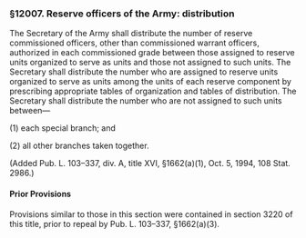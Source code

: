 ### §12007. Reserve officers of the Army: distribution ###

The Secretary of the Army shall distribute the number of reserve commissioned officers, other than commissioned warrant officers, authorized in each commissioned grade between those assigned to reserve units organized to serve as units and those not assigned to such units. The Secretary shall distribute the number who are assigned to reserve units organized to serve as units among the units of each reserve component by prescribing appropriate tables of organization and tables of distribution. The Secretary shall distribute the number who are not assigned to such units between—

(1) each special branch; and

(2) all other branches taken together.

(Added Pub. L. 103–337, div. A, title XVI, §1662(a)(1), Oct. 5, 1994, 108 Stat. 2986.)

#### Prior Provisions ####

Provisions similar to those in this section were contained in section 3220 of this title, prior to repeal by Pub. L. 103–337, §1662(a)(3).